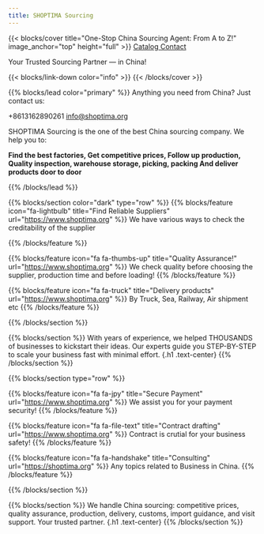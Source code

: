 ```yaml
---
title: SHOPTIMA Sourcing
---
```


{{< blocks/cover title="One-Stop China Sourcing Agent: From A to Z!" image_anchor="top" height="full" >}}
<a class="btn btn-lg btn-primary me-3 mb-4" href="/docs/">
  Catalog <i class="fas fa-arrow-alt-circle-right ms-2"></i>
</a>
<a class="btn btn-lg btn-secondary me-3 mb-4" href="https://t.me/shoptima">
  Contact<i class="fab fa-telegram ms-2 "></i>
</a>
<p class="lead mt-5">Your Trusted Sourcing Partner &mdash; in China!</p>
{{< blocks/link-down color="info" >}}
{{< /blocks/cover >}}


{{% blocks/lead color="primary" %}}
Anything you need from China? Just contact us: 

<i class="fas fa-phone ms-2"></i> +8613162890261
<i class="fas fa-envelope"></i> info@shoptima.org

SHOPTIMA Sourcing is the one of the best China sourcing company. We help you to:

**Find the best factories, Get competitive prices, Follow up production, Quality inspection, warehouse storage, picking, packing And deliver products door to door**

{{% /blocks/lead %}}


{{% blocks/section color="dark" type="row" %}}
{{% blocks/feature icon="fa-lightbulb" title="Find Reliable Suppliers" url="https://www.shoptima.org" %}}
We have various ways to check the creditability of the supplier

{{% /blocks/feature %}}


{{% blocks/feature icon="fa fa-thumbs-up" title="Quality Assurance!" url="https://www.shoptima.org" %}}
We check quality before choosing the supplier, production time and before loading!
{{% /blocks/feature %}}


{{% blocks/feature icon="fa fa-truck" title="Delivery products" url="https://www.shoptima.org" %}}
By Truck, Sea, Railway, Air shipment etc 
{{% /blocks/feature %}}


{{% /blocks/section %}}


{{% blocks/section %}}
With years of experience, we helped THOUSANDS of businesses to kickstart their ideas.
Our experts guide you STEP-BY-STEP to scale your business fast with minimal effort.
{.h1 .text-center}
{{% /blocks/section %}}


{{% blocks/section type="row" %}}

{{% blocks/feature icon="fa fa-jpy" title="Secure Payment"
    url="https://www.shoptima.org" %}}
We assist you for your payment security!
{{% /blocks/feature %}}

{{% blocks/feature icon="fa fa-file-text" title="Contract drafting"
    url="https://www.shoptima.org" %}}
Contract is crutial for your business safety!
{{% /blocks/feature %}}

{{% blocks/feature icon="fa fa-handshake" title="Consulting"
    url="https://shoptima.org" %}}
Any topics related to Business in China.
{{% /blocks/feature %}}

{{% /blocks/section %}}


{{% blocks/section %}}
We handle China sourcing: competitive prices, quality assurance, production, delivery, customs, import guidance, and visit support. Your trusted partner.
{.h1 .text-center}
{{% /blocks/section %}}